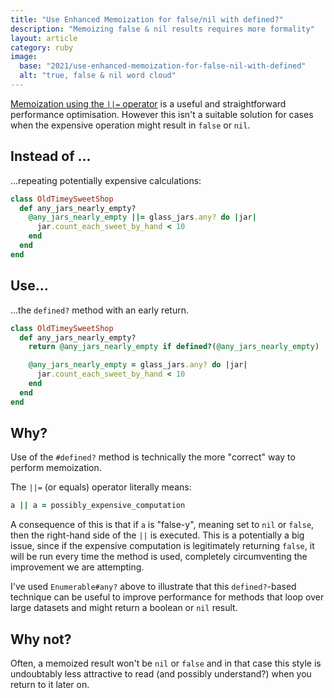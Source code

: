 ```yaml
---
title: "Use Enhanced Memoization for false/nil with defined?"
description: "Memoizing false & nil results requires more formality"
layout: article
category: ruby
image:
  base: "2021/use-enhanced-memoization-for-false-nil-with-defined"
  alt: "true, false & nil word cloud"
---
```


[Memoization using the `||=` operator](ruby/memoize-expensive-operations) is a useful and straightforward performance optimisation. However this isn't a suitable solution for cases when the expensive operation might result in `false` or `nil`.


## Instead of ...

...repeating potentially expensive calculations:

```ruby
class OldTimeySweetShop
  def any_jars_nearly_empty?
    @any_jars_nearly_empty ||= glass_jars.any? do |jar|
      jar.count_each_sweet_by_hand < 10
    end
  end
end
```


## Use...

...the `defined?` method with an early return.

```ruby
class OldTimeySweetShop
  def any_jars_nearly_empty?
    return @any_jars_nearly_empty if defined?(@any_jars_nearly_empty)

    @any_jars_nearly_empty = glass_jars.any? do |jar|
      jar.count_each_sweet_by_hand < 10
    end
  end
end
```


## Why?

Use of the `#defined?` method is technically the more "correct" way to perform memoization.

The `||=` (or equals) operator literally means:

```ruby
a || a = possibly_expensive_computation
```

A consequence of this is that if `a` is "false-y", meaning set to `nil` or `false`, then the right-hand side of the `||` is executed. This is a potentially a big issue, since if the expensive computation is legitimately returning `false`, it will be run every time the method is used, completely circumventing the improvement we are attempting.

I've used `Enumerable#any?` above to illustrate that this `defined?`-based technique can be useful to improve performance for methods that loop over large datasets and might return a boolean or `nil` result.


## Why not?

Often, a memoized result won't be `nil` or `false` and in that case this style is undoubtably less attractive to read (and possibly understand?) when you return to it later on.
